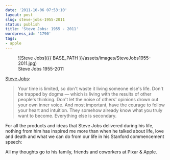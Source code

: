 ```yaml
---
date: '2011-10-06 07:53:10'
layout: post
slug: steve-jobs-1955-2011
status: publish
title: 'Steve Jobs: 1955 - 2011'
wordpress_id: '1790'
tags:
- apple
---
```


<figure>
![Steve Jobs]({{ BASE_PATH }}/assets/images/SteveJobs1955-2011.jpg)
  <figcaption>Steve Jobs 1955-2011</figcaption>
</figure>

[Steve Jobs][stanford]:

> Your time is limited, so don't waste it living someone else's life. Don't be trapped by dogma — which is living with the results of other people's thinking. Don't let the noise of others' opinions drown out your own inner voice. And most important, have the courage to follow your heart and intuition. They somehow already know what you truly want to become. Everything else is secondary.

For all the products and ideas that Steve Jobs delivered during his life, nothing from him has inspired me more than when he talked about life, love and death and what we can do from our life in his Stanford commencement speech:




All my thoughts go to his family, friends and coworkers at Pixar & Apple.

[stanford]: http://news.stanford.edu/news/2005/june15/jobs-061505.html
